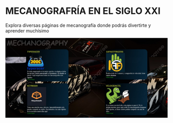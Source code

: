 # **MECANOGRAFRÍA EN EL SIGLO XXI**

Explora diversas páginas de mecanografía donde podrás divertirte y aprender muchísimo

![page home](https://github.com/Logan11235/Rapidez-Mecanogr-fica--Pru-balo/blob/master/Imagen/page.jpg)

